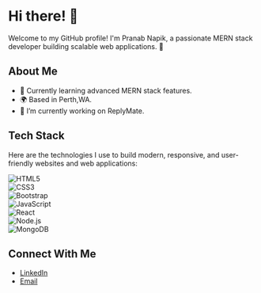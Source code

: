 # Hi there! 👋  
Welcome to my GitHub profile! I'm Pranab Napik, a passionate MERN stack developer building scalable web applications. 🚀  

## About Me  
- 🌱 Currently learning advanced MERN stack features.  
- 🌍 Based in Perth,WA.
- 🔭 I’m currently working on ReplyMate.

## Tech Stack  
Here are the technologies I use to build modern, responsive, and user-friendly websites and web applications:  

![HTML5](https://img.shields.io/badge/-HTML5-E34F26?style=flat&logo=html5&logoColor=white)  
![CSS3](https://img.shields.io/badge/-CSS3-1572B6?style=flat&logo=css3&logoColor=white)  
![Bootstrap](https://img.shields.io/badge/-Bootstrap-7952B3?style=flat&logo=bootstrap&logoColor=white)  
![JavaScript](https://img.shields.io/badge/-JavaScript-333?style=flat&logo=javascript)  
![React](https://img.shields.io/badge/-React-333?style=flat&logo=react)  
![Node.js](https://img.shields.io/badge/-Node.js-333?style=flat&logo=node.js)  
![MongoDB](https://img.shields.io/badge/-MongoDB-333?style=flat&logo=mongodb)  

## Connect With Me  

- [LinkedIn](https://www.linkedin.com/in/pranabnapik/)
- [Email](mailto:napikpranab@gmail.com)  

<!--
**pranabnapik/pranabnapik** is a ✨ _special_ ✨ repository because its `README.md` (this file) appears on your GitHub profile.

Here are some ideas to get you started:

- 🔭 I’m currently working on ...
- 🌱 I’m currently learning ...
- 👯 I’m looking to collaborate on ...
- 🤔 I’m looking for help with ...
- 💬 Ask me about ...
- 📫 How to reach me: ...
- 😄 Pronouns: ...
- ⚡ Fun fact: ...
-->
